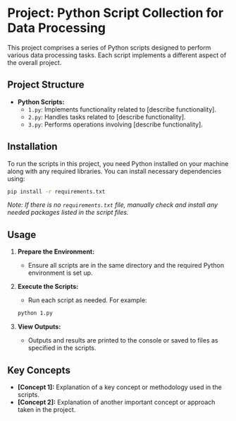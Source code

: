 
# Project: Python Script Collection for Data Processing

This project comprises a series of Python scripts designed to perform various data processing tasks. Each script implements a different aspect of the overall project.

## Project Structure

- **Python Scripts:**
  - `1.py`: Implements functionality related to [describe functionality].
  - `2.py`: Handles tasks related to [describe functionality].
  - `3.py`: Performs operations involving [describe functionality].

## Installation

To run the scripts in this project, you need Python installed on your machine along with any required libraries. You can install necessary dependencies using:

```bash
pip install -r requirements.txt
```

*Note: If there is no `requirements.txt` file, manually check and install any needed packages listed in the script files.*

## Usage

1. **Prepare the Environment:**
   - Ensure all scripts are in the same directory and the required Python environment is set up.

2. **Execute the Scripts:**
   - Run each script as needed. For example:
   ```bash
   python 1.py
   ```

3. **View Outputs:**
   - Outputs and results are printed to the console or saved to files as specified in the scripts.

## Key Concepts

- **[Concept 1]:** Explanation of a key concept or methodology used in the scripts.
- **[Concept 2]:** Explanation of another important concept or approach taken in the project.

